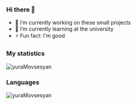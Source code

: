 ### Hi there 👋

- 🔭 I’m currently working on these small projects
- 🌱 I’m currently learning at the university
- ⚡ Fun fact: I'm good
  
### My statistics
<p align="left"><img src="https://github-readme-stats.vercel.app/api?username=yuraMovsesyan&show_icons=true&theme=gruvbox" alt="yuraMovsesyan"/></p>
<!--radical, merko, tokyonight-->

### Languages
<p align="left"><img src="https://github-readme-stats.vercel.app/api/top-langs/?username=yuraMovsesyan&layout=compact&theme=gruvbox" alt="yuraMovsesyan"/></p>

